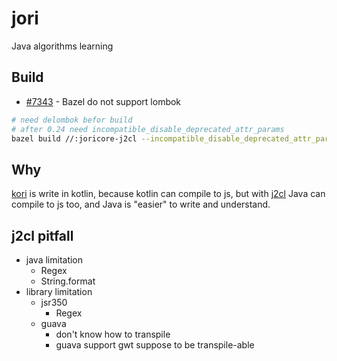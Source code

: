 # jori
Java algorithms learning


## Build
* [#7343](https://github.com/bazelbuild/bazel/issues/7343) - Bazel do not support lombok

```bash
# need delombok befor build
# after 0.24 need incompatible_disable_deprecated_attr_params
bazel build //:joricore-j2cl --incompatible_disable_deprecated_attr_params=false
```

## Why
[kori](https://github.com/wenerme/kori) is write in kotlin, because kotlin can compile to js, but with [j2cl](https://github.com/google/j2cl) Java can compile to js too, and Java is "easier" to write and understand. 

## j2cl pitfall
* java limitation
    * Regex
    * String.format
* library limitation
    * jsr350
        * Regex
    * guava
        * don't know how to transpile
        * guava support gwt suppose to be transpile-able
